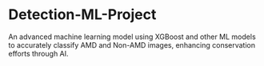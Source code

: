 # Detection-ML-Project
An advanced machine learning model using XGBoost and other ML models to accurately classify AMD and Non-AMD images, enhancing conservation efforts through AI.
